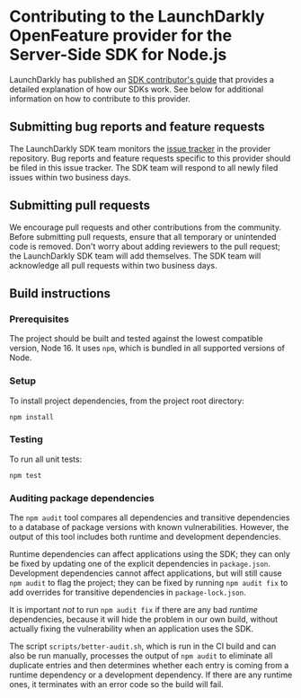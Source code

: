 # Contributing to the LaunchDarkly OpenFeature provider for the Server-Side SDK for Node.js

LaunchDarkly has published an [SDK contributor's guide](https://docs.launchdarkly.com/sdk/concepts/contributors-guide) that provides a detailed explanation of how our SDKs work. See below for additional information on how to contribute to this provider.

## Submitting bug reports and feature requests

The LaunchDarkly SDK team monitors the [issue tracker](https://github.com/launchdarkly/open-feature-node/issues) in the provider repository. Bug reports and feature requests specific to this provider should be filed in this issue tracker. The SDK team will respond to all newly filed issues within two business days.

## Submitting pull requests

We encourage pull requests and other contributions from the community. Before submitting pull requests, ensure that all temporary or unintended code is removed. Don't worry about adding reviewers to the pull request; the LaunchDarkly SDK team will add themselves. The SDK team will acknowledge all pull requests within two business days.

## Build instructions

### Prerequisites

The project should be built and tested against the lowest compatible version, Node 16. It uses `npm`, which is bundled in all supported versions of Node.

### Setup

To install project dependencies, from the project root directory:

```
npm install
```

### Testing

To run all unit tests:

```
npm test
```

### Auditing package dependencies

The `npm audit` tool compares all dependencies and transitive dependencies to a database of package versions with known vulnerabilities. However, the output of this tool includes both runtime and development dependencies.

Runtime dependencies can affect applications using the SDK; they can only be fixed by updating one of the explicit dependencies in `package.json`. Development dependencies cannot affect applications, but will still cause `npm audit` to flag the project; they can be fixed by running `npm audit fix` to add overrides for transitive dependencies in `package-lock.json`.

It is important _not_ to run `npm audit fix` if there are any bad _runtime_ dependencies, because it will hide the problem in our own build, without actually fixing the vulnerability when an application uses the SDK.

The script `scripts/better-audit.sh`, which is run in the CI build and can also be run manually, processes the output of `npm audit` to eliminate all duplicate entries and then determines whether each entry is coming from a runtime dependency or a development dependency. If there are any runtime ones, it terminates with an error code so the build will fail.
